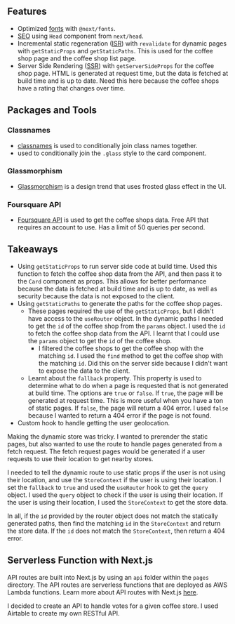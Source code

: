 ## Features

- Optimized [fonts](https://nextjs.org/docs/api-reference/next/font) with `@next/fonts`.
- [SEO](https://nextjs.org/docs/api-reference/next/head) using `Head` component from `next/head`.
- Incremental static regeneration ([ISR](https://nextjs.org/docs/basic-features/data-fetching/overview#incremental-static-regeneration)) with `revalidate` for dynamic pages with `getStaticProps` and `getStaticPaths`. This is used for the coffee shop page and the coffee shop list page.
- Server Side Rendering ([SSR](https://nextjs.org/docs/basic-features/pages#server-side-rendering)) with `getServerSideProps` for the coffee shop page. HTML is generated at request time, but the data is fetched at build time and is up to date. Need this here because the coffee shops have a rating that changes over time.

## Packages and Tools

### Classnames

- [classnames](https://www.npmjs.com/package/classnames) is used to conditionally join class names together.
- used to conditionally join the `.glass` style to the card component.

### Glassmorphism

- [Glassmorphism](https://hype4.academy/tools/glassmorphism-generator) is a design trend that uses frosted glass effect in the UI.

### Foursquare API

- [Foursquare API](https://developer.foursquare.com/) is used to get the coffee shops data. Free API that requires an account to use. Has a limit of 50 queries per second.

## Takeaways

- Using `getStaticProps` to run server side code at build time. Used this function to fetch the coffee shop data from the API, and then pass it to the `Card` component as props. This allows for better performance because the data is fetched at build time and is up to date, as well as security because the data is not exposed to the client.
- Using `getStaticPaths` to generate the paths for the coffee shop pages.
  - These pages required the use of the `getStaticProps`, but I didn't have access to the `useRouter` object. In the dynamic paths I needed to get the `id` of the coffee shop from the `params` object. I used the `id` to fetch the coffee shop data from the API. I learnt that I could use the `params` object to get the `id` of the coffee shop.
    - I filtered the coffee shops to get the coffee shop with the matching `id`. I used the `find` method to get the coffee shop with the matching `id`. Did this on the server side because I didn't want to expose the data to the client.
  - Learnt about the `fallback` property. This property is used to determine what to do when a page is requested that is not generated at build time. The options are `true` or `false`. If `true`, the page will be generated at request time. This is more useful when you have a ton of static pages. If `false`, the page will return a 404 error. I used `false` because I wanted to return a 404 error if the page is not found.
- Custom hook to handle getting the user geolocation.

Making the dynamic store was tricky. I wanted to prerender the static pages, but also wanted to use the route to handle pages generated from a fetch request. The fetch request pages would be generated if a user requests to use their location to get nearby stores. 

I needed to tell the dynamic route to use static props if the user is not using their location, and use the `StoreContext` if the user is using their location. I set the `fallback` to `true` and used the `useRouter` hook to get the `query` object. I used the `query` object to check if the user is using their location. If the user is using their location, I used the `StoreContext` to get the store data. 

In all, if the `id` provided by the router object does not match the statically generated paths, then find the matching `id` in the `StoreContext` and return the store data. If the `id` does not match the `StoreContext`, then return a 404 error.

## Serverless Function with Next.js

API routes are built into Next.js by using an `api` folder within the `pages` directory. The API routes are serverless functions that are deployed as AWS Lambda functions. Learn more about API routes with Next.js [here](https://nextjs.org/docs/api-routes/introduction).

I decided to create an API to handle votes for a given coffee store. I used Airtable to create my own RESTful API.

